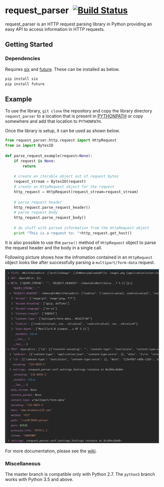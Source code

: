 # request_parser&nbsp;&nbsp;[![Build Status](https://travis-ci.org/wrvenkat/request_parser.svg?branch=master)](https://travis-ci.org/wrvenkat/request_parser)
request_parser is an HTTP request parsing library in Python providing an easy API to access information in HTTP requests.

## Getting Started
### Dependencies
Requires [six](https://pypi.org/project/six/) and [future](https://pypi.org/project/future/). These can be installed as below.
```bash
pip install six
pip install future
```
## Example
To use the library, `git clone` the repository and copy the library directory `request_parser` to a location that is present in [PYTHONPATH](https://docs.python.org/2/using/cmdline.html#envvar-PYTHONPATH) or copy somewhere and add that location to `PYTHONPATH`.

Once the library is setup, it can be used as shown below.
```python
from request_parser.http.request import HttpRequest
from io import BytesIO

def parse_request_example(request=None):
    if request is None:
        return
    
    # create an iterable object out of request bytes
    request_stream = BytesIO(request)
    # create an HttpRequest object for the request
    http_request = HttpRequest(request_stream=request_stream)

    # parse request header
    http_request.parse_request_header()
    # parse request body
    http_request.parse_request_body()

    # do stuff with parsed information from the HttpRequest object
    print "This is a request to: "+http_request.get_host()
```
It is also possible to use the `parse()` method of `HttpRequest` object to parse the request header and the body in a single call.

Following picture shows how the infromation contained in an `HttpRequest` object looks like after successfully parsing a `multipart/form-data` request.  

![alt text](.md/imgs/parsed_object.png)

For more documentation, please see the [wiki](https://github.com/wrvenkat/request_parser/wiki).

### Miscellaneous
The master branch is compatible only with Python 2.7. The `python3` branch works with Python 3.5 and above.